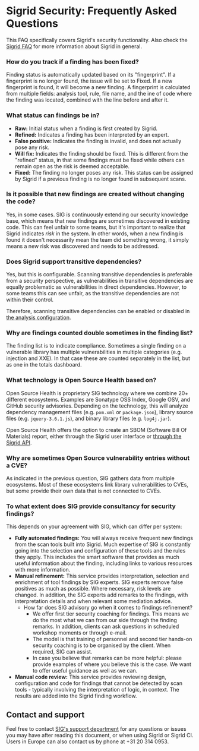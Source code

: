 Sigrid Security: Frequently Asked Questions
===========================================

This FAQ specifically covers Sigrid's security functionality. Also check the [Sigrid FAQ](faq.md) for more information about Sigrid in general.

### How do you track if a finding has been fixed?

Finding status is automatically updated based on  its "fingerprint". If a fingerprint is no longer found, the issue will be set to Fixed. If a new fingerprint is found, it will become a new finding. A fingerprint is calculated from multiple fields: analysis tool, rule, file name, and the ine of code where the finding was located, combined with the line before and after it. 

### What status can findings be in?

- **Raw:** Initial status when a finding is first created by Sigrid.
- **Refined:** Indicates a finding has been interpreted by an expert.
- **False positive:** Indicates the finding is invalid, and does not actually pose any risk.
- **Will fix:** Indicates the finding should be fixed. This is different from the "refined" status, in that some findings must be fixed while others can remain open as the risk is deemed acceptable.
- **Fixed:** The finding no longer poses any risk. This status can be assigned by Sigrid if a previous finding is no longer found in subsequent scans. 

### Is it possible that new findings are created without changing the code?

Yes, in some cases. SIG is continuously extending our security knowledge base, which means that new findings are sometimes discovered in existing code. This can feel unfair to some teams, but it's important to realize that Sigrid indicates *risk* in the system. In other words, when a new finding is found it doesn't necessarily mean the team did something wrong, it simply means a new risk was discovered and needs to be addressed.

### Does Sigrid support transitive dependencies?

Yes, but this is configurable. Scanning transitive dependencies is preferable from a security perspective, as vulnerabilities in transitive dependencies are equally problematic as vulnerabilities in direct dependencies. However, to some teams this can see unfair, as the transitive dependencies are not within their control. 

Therefore, scanning transitive dependencies can be enabled or disabled in [the analysis configuration](analysis-scope-configuration.md). 

### Why are findings counted double sometimes in the finding list?

The finding list is to indicate compliance. Sometimes a single finding on a vulnerable library has multiple vulnerabilities in multiple categories (e.g. injection and XXE). In that case these are counted separately in the list, but as one in the totals dashboard.

### What technology is Open Source Health based on?

Open Source Health is proprietary SIG technology where we combine 20+ different ecosystems. Examples are Sonatype OSS Index, Google OSV, and GitHub security advisories. Depending on the technology, this will analyze dependency management files (e.g. `pom.xml` or `package.json`), library source files (e.g. `jquery-3.6.1.js`), and binary library files (e.g. `log4j.jar`).

Open Source Health offers the option to create an SBOM (Software Bill Of Materials) report, either through the Sigrid user interface or [through the Sigrid API](https://github.com/Software-Improvement-Group/sigridci/blob/main/docs/sigrid-api-documentation.md#vulnerable-libraries-in-open-source-health).

### Why are sometimes Open Source vulnerability entries without a CVE?

As indicated in the previous question, SIG gathers data from multiple ecosystems. Most of these ecosystems link library vulnerabilities to CVEs, but some provide their own data that is not connected to CVEs.
    
### To what extent does SIG provide consultancy for security findings?

This depends on your agreement with SIG, which can differ per system: 

- **Fully automated findings:** You will always receive frequent new findings from the scan tools built into Sigrid. Much expertise of SIG is constantly going into the selection and configuration of these tools and the rules they apply. This includes the smart software that provides as much useful information about the finding, including links to various resources with more information. 
- **Manual refinement:** This service provides interpretation, selection and enrichment of  tool findings by SIG experts. SIG experts remove false positives as much as possible. Where necessary, risk levels are changed. In addition, the SIG experts add remarks to the findings, with interpretation details and when relevant some mediation advice.
  - How far does SIG advisory go when it comes to findings refinement?
    - We offer first tier security coaching for findings. This means we do the most what we can from our side through the finding remarks. In addition, clients can ask questions in scheduled workshop moments or through e-mail. 
    - The model is that training of personnel and second tier hands-on security coaching is to be organised by the client. When required, SIG can assist.
    - In case you believe that remarks can be more helpful: please  provide examples of where you believe this is the case. We want to offer useful guidance as well as we can.
- **Manual code review:** This service provides reviewing design, configuration and code for findings that cannot be detected by scan tools - typically involving the interpretation of logic, in context. The results are added into the Sigrid finding workflow.

## Contact and support

Feel free to contact [SIG's support department](mailto:support@softwareimprovementgroup.com) for any questions or issues you may have after reading this document, or when using Sigrid or Sigrid CI. Users in Europe can also contact us by phone at +31 20 314 0953.

